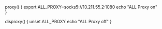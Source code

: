 proxy() {
	export ALL_PROXY=socks5://10.211.55.2:1080
	echo "ALL Proxy on"
}

disproxy() {
	unset ALL_PROXY
	echo "ALL Proxy off"
}


